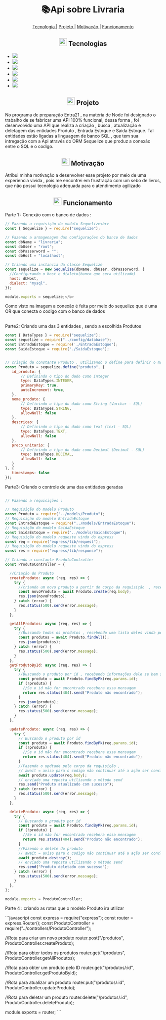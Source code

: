 <h1 align="center">   📚Api sobre Livraria</h1>

<p align="center">
 <a href="#-Sobre"> Tecnologia </a>   |    <a href="#-Projeto"> Projeto </a>   |   <a href="#-Motivação"> Motivação </a>   |   <a href="#-Funcionamento"> Funcionamento </a> 
</p>
  
 <h2 align="center"> <img src="https://cdn-icons-png.flaticon.com/512/3064/3064889.png" width="25" padding="0"> Tecnologias</h2>
<ul>
 <li><img src="https://img.shields.io/badge/JavaScript-323330?style=for-the-badge&logo=javascript&logoColor=F7DF1E" > </li>
  <li><img src="https://img.shields.io/badge/MySQL-005C84?style=for-the-badge&logo=mysql&logoColor=white" > </li>
   <li><img src="https://img.shields.io/badge/Node%20js-339933?style=for-the-badge&logo=nodedotjs&logoColor=white" > </li>
  <li><img src="https://img.shields.io/badge/npm-CB3837?style=for-the-badge&logo=npm&logoColor=white" > </li>
   <li><img src="https://img.shields.io/badge/Xampp-F37623?style=for-the-badge&logo=xampp&logoColor=white" > </li>
 <li><img src="https://img.shields.io/badge/Sequelize-52B0E7?style=for-the-badge&logo=Sequelize&logoColor=white" > </li>
</ul>


<h2 align="center"> <img src="https://cdn-icons-png.flaticon.com/512/1317/1317626.png" width="25" padding="0"> Projeto</h2>
<p >No programa de preparação Entra21 , na matéria de Node foi designado
    o trabalho de se fabricar uma API 100% funcional, dessa forma , foi desenvolvido uma API que realiza a criação , 
    busca , atualização e deletagem das entidades Produto , Entrada Estoque e Saida Estoque. Tal entidades estão ligadas a linguagem de banco SQL , que tem sua intregação com a  Api através do ORM Sequelize que produz a conexão entre o SQL e o codigo. </p>


<h2 align="center"><img src="https://cdn-icons-png.flaticon.com/512/7224/7224338.png" width="25" padding="0"> Motivação</h2>
<p> Atribui minha motivação a desenvolver esse projeto por meio de uma experiencia vivida , pois me encontrei em frustração com um sebo de livros, que não possui tecnologia adequada para o atendimento agilizado   </p>

<h2 align="center"><img src="https://cdn-icons-png.flaticon.com/512/4370/4370707.png" width="25" padding="0"> Funcionamento</h2>
<p>Parte 1 : Conexão com o banco de dados :


```javascript
// Fazendo a requisição do modulo Sequelize<br>
const { Sequelize } = require("sequelize");

// Fazendo a armagenagem das configurações do banco de dados
const dbName = "livraria";
const dbUser = "root";
const dbPassorword = "";
const dbHost = "localhost";

// Criando uma instancia da classe Sequelize
const sequelize = new Sequelize(dbName, dbUser, dbPassorword, {
  //Configurando o host e dialeto(banco que sera utilizado)
  host: dbHost,
  dialect: "mysql",
});

module.exports = sequelize;</b>
```

 Como visto na imagem a conexão é feita por meio do sequelize que é uma OR que conecta o codigo com o banco de dados <br><br>

 Parte2: Criando uma das 3 entidades , sendo a escolhida Produtos

 ```javascript
const { DataTypes } = require("sequelize");
const sequelize = require("../config/database");
const EntradaEstoque = require('./EntradaEstoque');
const SaidaEstoque = require('./SaidaEstoque');


// criação da constante Produto , utilizando o define para definir o modelo e suas propriedades 
const Produto = sequelize.define("produto", {
    id_produto: {
        // Definindo o tipo do dado como integer
        type: DataTypes.INTEGER,
        primaryKey: true,
        autoIncrement: true,
    },
    nome_produto: {
        // Definindo o tipo do dado como String (Varchar - SQL)
        type: DataTypes.STRING,
        allowNull: false
    },
    descricao: {
        // Definindo o tipo do dado como text (text - SQL)
        type: DataTypes.TEXT,
        allowNull: false
    },
    preco_unitario: {
        // Definindo o tipo do dado como Decimal (Decimal - SQL)
        type: DataTypes.DECIMAL,
        allowNull: false
    }
}, {
    timestamps: false
});
```

 Parte3: Criando o controle de uma das entidades geradas 

```javascript
 
// Fazendo a requisições :

// Requisição do modelo Produto
const Produto = require("../models/Produto");
// Requisição do modelo EntradaEstoque
const EntradaEstoque = require("../models/EntradaEstoque");
// Requisição do modelo SaidaEstoque
const SaidaEstoque = require("../models/SaidaEstoque");
// Requisição do modelo requeste vindo do express 
const req = require("express/lib/request");
// Requisição do modelo requeste vindo do express 
const res = require("express/lib/response");

// Criando a constante ProdutoController
const ProdutoController = {

  //Criação do Produto
  createProduto: async (req, res) => {
    try {
      //criando um novo produto a partir do corpo da requisição  , recebendo informações do produto vindas pelo json         
      const novoProduto = await Produto.create(req.body);
      res.json(novoProduto);
    } catch (error) {
      res.status(500).send(error.message);
    }
  },

  getAllProdutos: async (req, res) => {
    try {
      //Buscando todos os produtos , recebendo uma lista deles vinda pela resposta do json 
      const produtos = await Produto.findAll();
      res.json(produtos);
    } catch (error) {
      res.status(500).send(error.message);
    }
  },
  getProdutoById: async (req, res) => {
    try {
      //Buscando o produto por id , recebendo informações dele se bem sucedido
      const produto = await Produto.findByPk(req.params.id);
      if (!produto) {
        //Se o id não for encontrado recebera essa mensagem 
        return res.status(404).send("Produto não encontrado");
      }
      res.json(produto);
    } catch (error) {
      res.status(500).send(error.message);
    }
  },

  updateProduto: async (req, res) => {
    try {
      // Buscando o produto por id 
      const produto = await Produto.findByPk(req.params.id);
      if (!produto) {
        //Se o id não for encontrado recebera essa mensagem 
        return res.status(404).send("Produto não encontrado");
      }
      //Fazendo o updtade pelo corpo da requisição , 
      // await = aviso para o codigo não continuar até a ação ser concluída  
      await produto.update(req.body);
      // enviado uma reposta utilizando o método send 
      res.send("Produto atualizado com sucesso");
    } catch (error) {
      res.status(500).send(error.message);
    }
  },

  deleteProduto: async (req, res) => {
    try {
      // Buscando o produto por id 
      const produto = await Produto.findByPk(req.params.id);
      if (!produto) {
        //Se o id não for encontrado recebera essa mensagem 
        return res.status(404).send("Produto não encontrado");
      }
      //Fazendo o delete do produto
      // await = aviso para o codigo não continuar até a ação ser concluída 
      await produto.destroy();
      // enviado uma reposta utilizando o método send 
      res.send("Produto deletado com sucesso");
    } catch (error) {
      res.status(500).send(error.message);
    }
  },
};

module.exports = ProdutoController;

```

Parte 4 : criando as rotas que o modelo Produto ira utilizar 

´´´javascript
const express = require("express");
const router = express.Router();
const ProdutoController = require("../controllers/ProdutoController");

//Rota para criar um novo produto
router.post("/produtos", ProdutoController.createProduto);

//Rota para obter todos os produtos
router.get("/produtos", ProdutoController.getAllProdutos);

//Rota para obter um produto pelo ID
router.get("/produtos/:id", ProdutoController.getProdutoById);

//Rota para atualizar um produto
router.put("/produtos/:id", ProdutoController.updateProduto);

//Rota para deletar um produto
router.delete("/produtos/:id", ProdutoController.deleteProduto);

module.exports = router;
´´´

 </p>
